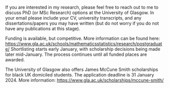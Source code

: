 If you are interested in my research, please feel free to reach out to me to discuss PhD (or MSc Research) options at the University of Glasgow.
In your email please include your CV, university transcripts, and any dissertations/papers you may have written (but do not worry if you do not have any publications at this stage).

Funding is available, but competitive. More information can be found here: https://www.gla.ac.uk/schools/mathematicsstatistics/research/postgraduate/
Shortlisting starts early January, with scholarship decisions being made later mid-January. The process continues until all funded places are awarded.

The University of Glasgow also offers James McCune Smith scholarships for black UK domiciled students.
The application deadline is 31 January 2024.
More information: https://www.gla.ac.uk/scholarships/mccune-smith/
